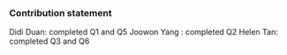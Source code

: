 ### Contribution statement

Didi Duan: completed Q1 and Q5
Joowon Yang : completed Q2
Helen Tan: completed Q3 and Q6